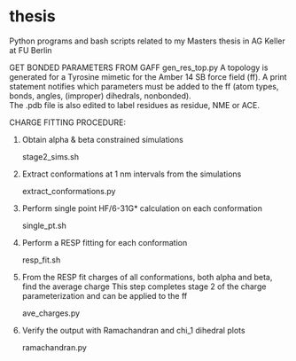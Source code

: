 # thesis
Python programs and bash scripts related to my Masters thesis in AG Keller at FU Berlin

GET BONDED PARAMETERS FROM GAFF
gen_res_top.py
    A topology is generated for a Tyrosine mimetic for the Amber 14 SB force
    field (ff). A print statement notifies which parameters must be added to 
    the ff (atom types, bonds, angles, (improper) dihedrals, nonbonded).     
    The .pdb file is also edited to label residues as residue, NME or ACE.

CHARGE FITTING PROCEDURE:
1) Obtain alpha & beta constrained simulations

   stage2_sims.sh
		
2) Extract conformations at 1 nm intervals from the simulations

   extract_conformations.py

3) Perform single point HF/6-31G* calculation on each conformation

   single_pt.sh

4) Perform a RESP fitting for each conformation

   resp_fit.sh

5) From the RESP fit charges of all conformations, both alpha and beta, find the average charge
   This step completes stage 2 of the charge parameterization and can be applied to the ff
   
   ave_charges.py

6) Verify the output with Ramachandran and chi_1 dihedral plots

   ramachandran.py  


